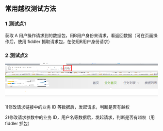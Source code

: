 ## 常用越权测试方法

### 1.测试点1

获取 A 用户操作请求到的数据包，用B用户身份来请求，看返回数据（可在页面操作后，使用 fiddler 抓取请求包，在使用B用户身份请求）

### 2.测试点2

![](./assets/11.png)

1)修改请求链接中的业务 ID 等数据后，发起请求，判断是否有越权

2)修改请求参数中的业务 ID，用户名等数据后，发起请求，判断是否有越权（用 fiddler 抓包）
